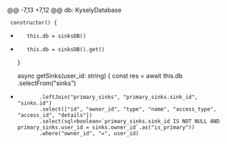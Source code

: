 @@ -7,13 +7,12 @@
     db: KyselyDatabase
 
     constructor() {
-        this.db = sinksDB()
+        this.db = sinksDB().get()
     }
 
     async getSinks(user_id: string) {
         const res = await this.db
             .selectFrom("sinks")
-            .leftJoin("primary_sinks", "primary_sinks.sink_id", "sinks.id")
             .select(["id", "owner_id", "type", "name", "access_type", "access_id", "details"])
             .select(sql<boolean>`primary_sinks.sink_id IS NOT NULL AND primary_sinks.user_id = sinks.owner_id`.as("is_primary"))
             .where("owner_id", "=", user_id)
